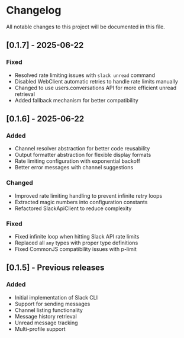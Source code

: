 # Changelog

All notable changes to this project will be documented in this file.

## [0.1.7] - 2025-06-22

### Fixed
- Resolved rate limiting issues with `slack unread` command
- Disabled WebClient automatic retries to handle rate limits manually
- Changed to use users.conversations API for more efficient unread retrieval
- Added fallback mechanism for better compatibility

## [0.1.6] - 2025-06-22

### Added
- Channel resolver abstraction for better code reusability
- Output formatter abstraction for flexible display formats
- Rate limiting configuration with exponential backoff
- Better error messages with channel suggestions

### Changed
- Improved rate limiting handling to prevent infinite retry loops
- Extracted magic numbers into configuration constants
- Refactored SlackApiClient to reduce complexity

### Fixed
- Fixed infinite loop when hitting Slack API rate limits
- Replaced all `any` types with proper type definitions
- Fixed CommonJS compatibility issues with p-limit

## [0.1.5] - Previous releases

### Added
- Initial implementation of Slack CLI
- Support for sending messages
- Channel listing functionality
- Message history retrieval
- Unread message tracking
- Multi-profile support